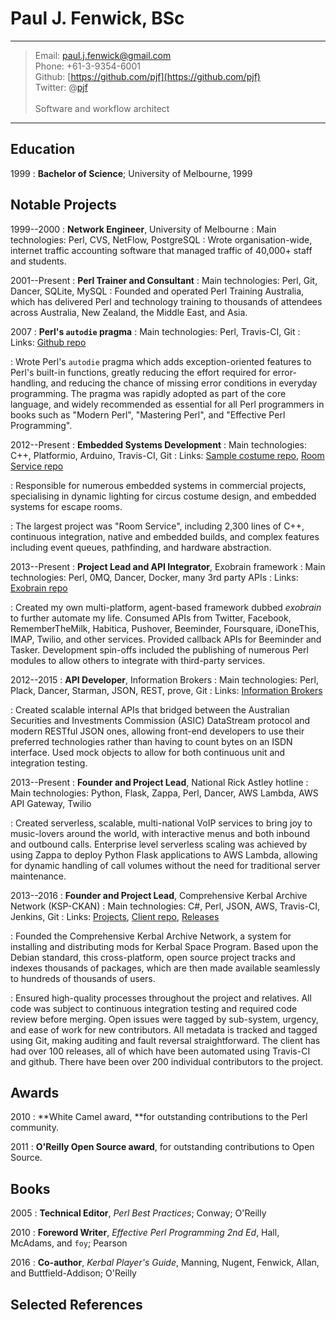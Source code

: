 # Paul J. Fenwick, BSc

----

> Email: paul.j.fenwick@gmail.com \
> Phone: +61-3-9354-6001 \
> Github: [https://github.com/pjf](https://github.com/pjf) \
> Twitter: @[pjf](https://twitter.com/pjf) \
> \
> Software and workflow architect

----

## Education

1999
:   **Bachelor of Science**; University of Melbourne, 1999

## Notable Projects

1999--2000
:   **Network Engineer**, University of Melbourne
:   Main technologies: Perl, CVS, NetFlow, PostgreSQL
:   Wrote organisation-wide, internet traffic accounting software that managed traffic of 40,000+ staff and students.

2001--Present
:   **Perl Trainer and Consultant**
:   Main technologies: Perl, Git, Dancer, SQLite, MySQL
:   Founded and operated Perl Training Australia, which has delivered Perl and technology training to thousands of attendees across Australia, New Zealand, the Middle East, and Asia.

<!-- Gosh, I wish I had a way of doing conditional sections. I could write one myself,
  -- but that's overkill for when I need a resume for one application. So comments it is.

2004--Present
:   **Professional Public Speaker**
:   Links: [lanyrd speaking history](http://lanyrd.com/profile/pjf/sessions/)

:   Presented extensively on numerous technical and non-technical topics, including information security, business development, software engineering, project failure, web technologies, facebook applications, new Perl releases, cognitive biases, mental health, motivation and automation, social and global justice, asteroid mining, machine ethics, community management, and Klingon programming.

:   Keynoted at conferences worldwide, including OSCON, Linux.conf.au, /dev/world, SAGE-AU, ITx, BuzzConf, Open Source Days, ConFoo, Open Source Bridge, and others.

-->

2007
:   **Perl's `autodie` pragma**
:   Main technologies: Perl, Travis-CI, Git
:   Links: [Github repo](https://github.com/pjf/autodie)

:   Wrote Perl's `autodie` pragma which adds exception-oriented features to Perl's built-in functions, greatly reducing the effort required for error-handling, and reducing the chance of missing error conditions in everyday programming. The pragma was rapidly adopted as part of the core language, and widely recommended as essential for all Perl programmers in books such as "Modern Perl", "Mastering Perl", and "Effective Perl Programming".

2012--Present
:   **Embedded Systems Development**
:   Main technologies: C++, Platformio, Arduino, Travis-CI, Git
:   Links: [Sample costume repo](https://github.com/pjf/clockwork-masters), [Room Service repo](https://github.com/PopUpPlayground/room-service)

:   Responsible for numerous embedded systems in commercial projects, specialising in dynamic lighting for circus costume design, and embedded systems for escape rooms.

:   The largest project was "Room Service", including 2,300 lines of C++, continuous integration, native and embedded builds, and complex features including event queues, pathfinding, and hardware abstraction.

2013--Present
:   **Project Lead and API Integrator**, Exobrain framework
:   Main technologies: Perl, 0MQ, Dancer, Docker, many 3rd party APIs
:   Links: [Exobrain repo](https://github.com/pjf/exobrain)

:   Created my own multi-platform, agent-based framework dubbed *exobrain* to further automate my life. Consumed APIs from Twitter, Facebook, RememberTheMilk, Habitica, Pushover, Beeminder, Foursquare, iDoneThis, IMAP, Twilio, and other services. Provided callback APIs for Beeminder and Tasker. Development spin-offs included the publishing of numerous Perl modules to allow others to integrate with third-party services.

2012--2015
:   **API Developer**, Information Brokers
:   Main technologies: Perl, Plack, Dancer, Starman, JSON, REST, prove, Git
:   Links: [Information Brokers](https://www.ib.com.au/)

:   Created scalable internal APIs that bridged between the Australian Securities and Investments Commission (ASIC) DataStream protocol and modern RESTful JSON ones, allowing front-end developers to use their preferred technologies rather than having to count bytes on an ISDN interface. Used mock objects to allow for both continuous unit and integration testing.

2013--Present
:   **Founder and Project Lead**, National Rick Astley hotline
:   Main technologies: Python, Flask, Zappa, Perl, Dancer, AWS Lambda, AWS API Gateway, Twilio

:   Created serverless, scalable, multi-national VoIP services to bring joy to music-lovers around the world, with interactive menus and both inbound and outbound calls. Enterprise level serverless scaling was achieved by using Zappa to deploy Python Flask applications to AWS Lambda, allowing for dynamic handling of call volumes without the need for traditional server maintenance.

2013--2016
:   **Founder and Project Lead**, Comprehensive Kerbal Archive Network (KSP-CKAN)
:   Main technologies: C#, Perl, JSON, AWS, Travis-CI, Jenkins, Git
:   Links: [Projects](https://github.com/KSP-CKAN), [Client repo](https;//github.com/KSP-CKAN/CKAN), [Releases](https://github.com/KSP-CKAN/CKAN/releases)

:   Founded the Comprehensive Kerbal Archive Network, a system for installing and distributing mods for Kerbal Space Program. Based upon the Debian standard, this cross-platform, open source project tracks and indexes thousands of packages, which are then made available seamlessly to hundreds of thousands of users.

:   Ensured high-quality processes throughout the project and relatives. All code was subject to continuous integration testing and required code review before merging. Open issues were tagged by sub-system, urgency, and ease of work for new contributors. All metadata is tracked and tagged using Git, making auditing and fault reversal straightforward. The client has had over 100 releases, all of which have been automated using Travis-CI and github. There have been over 200 individual contributors to the project.

## Awards

2010
:    **White Camel award, **for outstanding contributions to the Perl community.

2011
:   **O'Reilly Open Source award**, for outstanding contributions to Open Source.

## Books

2005
:   **Technical Editor**, *Perl Best Practices*; Conway; O'Reilly

2010
:   **Foreword Writer**, *Effective Perl Programming 2nd Ed*, Hall, McAdams, and `foy`; Pearson

2016
:   **Co-author**, *Kerbal Player's Guide*, Manning, Nugent, Fenwick, Allan, and Buttfield-Addison; O'Reilly

<!--

## Notable Skills

- Calligraphy
- Fan fiction
- Taking rhetorical questions literally

-->

## Selected References

<!-- This area gets filled by the build process. References aren't in the main repo so I don't disclose personal details. -->

